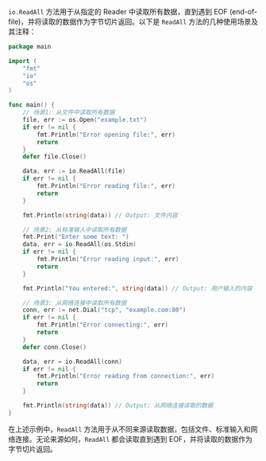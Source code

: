 `io.ReadAll` 方法用于从指定的 Reader 中读取所有数据，直到遇到 EOF (end-of-file)，并将读取的数据作为字节切片返回。以下是 `ReadAll` 方法的几种使用场景及其注释：

```go
package main

import (
	"fmt"
	"io"
	"os"
)

func main() {
	// 场景1: 从文件中读取所有数据
	file, err := os.Open("example.txt")
	if err != nil {
		fmt.Println("Error opening file:", err)
		return
	}
	defer file.Close()

	data, err := io.ReadAll(file)
	if err != nil {
		fmt.Println("Error reading file:", err)
		return
	}

	fmt.Println(string(data)) // Output: 文件内容

	// 场景2: 从标准输入中读取所有数据
	fmt.Print("Enter some text: ")
	data, err = io.ReadAll(os.Stdin)
	if err != nil {
		fmt.Println("Error reading input:", err)
		return
	}

	fmt.Println("You entered:", string(data)) // Output: 用户输入的内容

	// 场景3: 从网络连接中读取所有数据
	conn, err := net.Dial("tcp", "example.com:80")
	if err != nil {
		fmt.Println("Error connecting:", err)
		return
	}
	defer conn.Close()

	data, err = io.ReadAll(conn)
	if err != nil {
		fmt.Println("Error reading from connection:", err)
		return
	}

	fmt.Println(string(data)) // Output: 从网络连接读取的数据
}
```

在上述示例中，`ReadAll` 方法用于从不同来源读取数据，包括文件、标准输入和网络连接。无论来源如何，`ReadAll` 都会读取直到遇到 EOF，并将读取的数据作为字节切片返回。